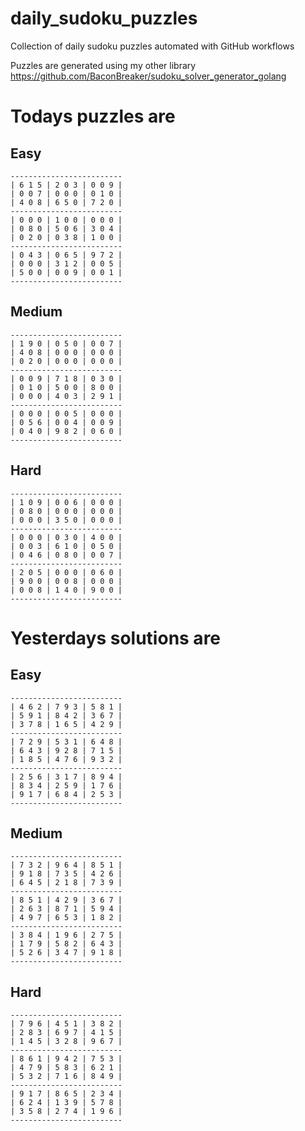 
# daily_sudoku_puzzles 

Collection of daily sudoku puzzles automated with GitHub workflows 

Puzzles are generated using my other library https://github.com/BaconBreaker/sudoku_solver_generator_golang 
 

# Todays puzzles are 

## Easy 

```
-------------------------
| 6 1 5 | 2 0 3 | 0 0 9 | 
| 0 0 7 | 0 0 0 | 0 1 0 | 
| 4 0 8 | 6 5 0 | 7 2 0 | 
-------------------------
| 0 0 0 | 1 0 0 | 0 0 0 | 
| 0 8 0 | 5 0 6 | 3 0 4 | 
| 0 2 0 | 0 3 8 | 1 0 0 | 
-------------------------
| 0 4 3 | 0 6 5 | 9 7 2 | 
| 0 0 0 | 3 1 2 | 0 0 5 | 
| 5 0 0 | 0 0 9 | 0 0 1 | 
-------------------------
```
## Medium 

```
-------------------------
| 1 9 0 | 0 5 0 | 0 0 7 | 
| 4 0 8 | 0 0 0 | 0 0 0 | 
| 0 2 0 | 0 0 0 | 0 0 0 | 
-------------------------
| 0 0 9 | 7 1 8 | 0 3 0 | 
| 0 1 0 | 5 0 0 | 8 0 0 | 
| 0 0 0 | 4 0 3 | 2 9 1 | 
-------------------------
| 0 0 0 | 0 0 5 | 0 0 0 | 
| 0 5 6 | 0 0 4 | 0 0 9 | 
| 0 4 0 | 9 8 2 | 0 6 0 | 
-------------------------
```
## Hard 

```
-------------------------
| 1 0 9 | 0 0 6 | 0 0 0 | 
| 0 8 0 | 0 0 0 | 0 0 0 | 
| 0 0 0 | 3 5 0 | 0 0 0 | 
-------------------------
| 0 0 0 | 0 3 0 | 4 0 0 | 
| 0 0 3 | 6 1 0 | 0 5 0 | 
| 0 4 6 | 0 8 0 | 0 0 7 | 
-------------------------
| 2 0 5 | 0 0 0 | 0 6 0 | 
| 9 0 0 | 0 0 8 | 0 0 0 | 
| 0 0 8 | 1 4 0 | 9 0 0 | 
-------------------------
```
# Yesterdays solutions are 

## Easy 

```
-------------------------
| 4 6 2 | 7 9 3 | 5 8 1 | 
| 5 9 1 | 8 4 2 | 3 6 7 | 
| 3 7 8 | 1 6 5 | 4 2 9 | 
-------------------------
| 7 2 9 | 5 3 1 | 6 4 8 | 
| 6 4 3 | 9 2 8 | 7 1 5 | 
| 1 8 5 | 4 7 6 | 9 3 2 | 
-------------------------
| 2 5 6 | 3 1 7 | 8 9 4 | 
| 8 3 4 | 2 5 9 | 1 7 6 | 
| 9 1 7 | 6 8 4 | 2 5 3 | 
-------------------------
```
## Medium 

```
-------------------------
| 7 3 2 | 9 6 4 | 8 5 1 | 
| 9 1 8 | 7 3 5 | 4 2 6 | 
| 6 4 5 | 2 1 8 | 7 3 9 | 
-------------------------
| 8 5 1 | 4 2 9 | 3 6 7 | 
| 2 6 3 | 8 7 1 | 5 9 4 | 
| 4 9 7 | 6 5 3 | 1 8 2 | 
-------------------------
| 3 8 4 | 1 9 6 | 2 7 5 | 
| 1 7 9 | 5 8 2 | 6 4 3 | 
| 5 2 6 | 3 4 7 | 9 1 8 | 
-------------------------
```
## Hard 

```
-------------------------
| 7 9 6 | 4 5 1 | 3 8 2 | 
| 2 8 3 | 6 9 7 | 4 1 5 | 
| 1 4 5 | 3 2 8 | 9 6 7 | 
-------------------------
| 8 6 1 | 9 4 2 | 7 5 3 | 
| 4 7 9 | 5 8 3 | 6 2 1 | 
| 5 3 2 | 7 1 6 | 8 4 9 | 
-------------------------
| 9 1 7 | 8 6 5 | 2 3 4 | 
| 6 2 4 | 1 3 9 | 5 7 8 | 
| 3 5 8 | 2 7 4 | 1 9 6 | 
-------------------------
```

